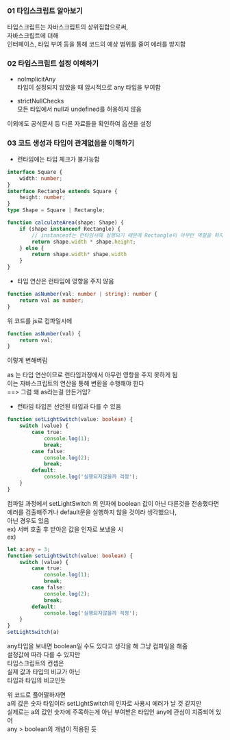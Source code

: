 ### 01 타입스크립트 알아보기

타입스크립트는 자바스크립트의 상위집합으로써,  
자바스크립트에 더해  
인터페이스, 타입 부여 등을 통해 코드의 예상 범위를 줄여 에러를 방지함  

### 02 타입스크립트 설정 이해하기  

 - noImplicitAny  
타입이 설정되지 않았을 때 암시적으로 any 타입을 부여함

 - strictNullChecks  
모든 타입에서 null과 undefined를 허용하지 않음  

이외에도 공식문서 등 다른 자료들을 확인하여 옵션을 설정  
### 03 코드 생성과 타입이 관계없음을 이해하기  

 - 런타임에는 타입 체크가 불가능함  
```ts
interface Square {
    width: number;
}
interface Rectangle extends Square {
    height: number;
}
type Shape = Square | Rectangle;

function calculateArea(shape: Shape) {
    if (shape instanceof Rectangle) { 
        // instanceof는 런타임시에 실행되기 때문에 Rectangle이 아무런 역할을 하지 못함
        return shape.width * shape.height;
    } else {
        return shape.width* shape.width
    }
}
```

 - 타입 연산은 런타임에 영향을 주지 않음  
```ts
function asNumber(val: number | string): number {
    return val as number;
}
```
위 코드를 js로 컴파일시에
```js
function asNumber(val) {
    return val;
}
```
이렇게 변해버림  

as 는 타입 연산이므로 런타임과정에서 아무런 영항을 주지 못하게 됨  
이는 자바스크립트의 연산을 통해 변환을 수행해야 한다  
==> 그럼 왜 as라는걸 만든거임?

 - 런타임 타입은 선언된 타입과 다를 수 있음  
```ts
function setLightSwitch(value: boolean) {
    switch (value) {
        case true:
            console.log(1);
            break;
        case false:
            console.log(2);
            break;
        default:
            console.log('실행되지않을까 걱정');
    }
}
```
컴파일 과정에서 setLightSwitch 의 인자에 boolean 값이 아닌 다른것을 전송했다면  
에러를 검출해주거나 default문을 실행하지 않을 것이라 생각했으나,  
아닌 경우도 있음  
ex) 서버 호출 후 받아온 값을 인자로 보냈을 시  
ex)
```ts
let a:any = 3;
function setLightSwitch(value: boolean) {
    switch (value) {
        case true:
            console.log(1);
            break;
        case false:
            console.log(2);
            break;
        default:
            console.log('실행되지않을까 걱정');
    }
}
setLightSwitch(a)
```
any타입을 보내면 boolean일 수도 있다고 생각을 해 그냥 컴파일을 해줌  
설정값에 따라 다를 수 있지만  
타입스크립트의 컨셉은  
실제 값과 타입의 비교가 아닌  
타입과 타입의 비교인듯  

위 코드로 풀어말하자면  
a의 값은 숫자 타입이라 setLightSwitch의 인자로 사용시 에러가 날 것 같지만  
실제로는 a의 값인 숫자에 주목하는게 아닌 부여받은 타입인 any에 관심이 치중되어 있어  
any > boolean의 개념이 적용된 듯  





